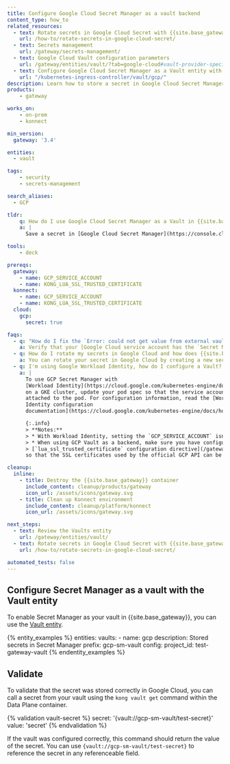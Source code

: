 ```yaml
---
title: Configure Google Cloud Secret Manager as a vault backend
content_type: how_to
related_resources:
  - text: Rotate secrets in Google Cloud Secret with {{site.base_gateway}}
    url: /how-to/rotate-secrets-in-google-cloud-secret/
  - text: Secrets management
    url: /gateway/secrets-management/
  - text: Google Cloud Vault configuration parameters
    url: /gateway/entities/vault/?tab=google-cloud#vault-provider-specific-configuration-parameters
  - text: Configure Google Cloud Secret Manager as a Vault entity with {{ site.kic_product_name }}
    url: "/kubernetes-ingress-controller/vault/gcp/"
description: Learn how to store a secret in Google Cloud Secret Manager, configure GCP as a Vault entity, and reference the stored secret in {{site.base_gateway}}.
products:
    - gateway

works_on:
    - on-prem
    - konnect

min_version:
  gateway: '3.4'

entities: 
  - vault

tags:
    - security
    - secrets-management

search_aliases:
  - GCP

tldr:
    q: How do I use Google Cloud Secret Manager as a Vault in {{site.base_gateway}}?
    a: |
      Save a secret in [Google Cloud Secret Manager](https://console.cloud.google.com/security/secret-manager) and create a service account with the `Secret Manager Secret Accessor` role. Export your service account key JSON as an environment variable (`GCP_SERVICE_ACCOUNT`), set `lua_ssl_trusted_certificate=system` in your `kong.conf` file, then configure a Vault entity with your Secret Manager configuration. Reference secrets from your Secret Manager vault like the following: `{vault://gcp-sm-vault/test-secret}`

tools:
    - deck

prereqs:
  gateway:
    - name: GCP_SERVICE_ACCOUNT
    - name: KONG_LUA_SSL_TRUSTED_CERTIFICATE
  konnect:
    - name: GCP_SERVICE_ACCOUNT
    - name: KONG_LUA_SSL_TRUSTED_CERTIFICATE
  cloud:
    gcp:
      secret: true

faqs:
  - q: "How do I fix the `Error: could not get value from external vault (no value found (unable to retrieve secret from gcp secret manager (code : 403, status: PERMISSION_DENIED)))` error when I try to use my secret from the Google Cloud vault?"
    a: Verify that your [Google Cloud service account has the `Secret Manager Secret Accessor` role](https://console.cloud.google.com/iam-admin/iam?supportedpurview=project). This role is required for {{site.base_gateway}} to access secrets in the vault.
  - q: How do I rotate my secrets in Google Cloud and how does {{site.base_gateway}} pick up the new secret values?
    a: You can rotate your secret in Google Cloud by creating a new secret version with the updated value. You'll also want to configure the `ttl` settings in your {{site.base_gateway}} Vault entity so that {{site.base_gateway}} pulls the rotated secret periodically. For more information, see [Store and rotate Mistral API keys as secrets in Google Cloud with {{site.base_gateway}} and the AI Proxy plugin](/how-to/rotate-secrets-in-google-cloud-secret/).
  - q: I'm using Google Workload Identity, how do I configure a Vault?
    a: |
      To use GCP Secret Manager with
      [Workload Identity](https://cloud.google.com/kubernetes-engine/docs/how-to/workload-identity)
      on a GKE cluster, update your pod spec so that the service account (`GCP_SERVICE_ACCOUNT`) is
      attached to the pod. For configuration information, read the [Workload
      Identity configuration
      documentation](https://cloud.google.com/kubernetes-engine/docs/how-to/workload-identity#authenticating_to).

      {:.info}
      > **Notes:**
      > * With Workload Identity, setting the `GCP_SERVICE_ACCOUNT` isn't necessary.
      > * When using GCP Vault as a backend, make sure you have configured `system` as part of the
      > [`lua_ssl_trusted_certificate` configuration directive](/gateway/configuration/#lua-ssl-trusted-certificate)
      so that the SSL certificates used by the official GCP API can be trusted by {{site.base_gateway}}.

cleanup:
  inline:
    - title: Destroy the {{site.base_gateway}} container
      include_content: cleanup/products/gateway
      icon_url: /assets/icons/gateway.svg
    - title: Clean up Konnect environment
      include_content: cleanup/platform/konnect
      icon_url: /assets/icons/gateway.svg

next_steps:
  - text: Review the Vaults entity
    url: /gateway/entities/vault/
  - text: Rotate secrets in Google Cloud Secret with {{site.base_gateway}}
    url: /how-to/rotate-secrets-in-google-cloud-secret/

automated_tests: false
---
```


## Configure Secret Manager as a vault with the Vault entity

To enable Secret Manager as your vault in {{site.base_gateway}}, you can use the [Vault entity](/gateway/entities/vault/).

{% entity_examples %}
entities:
  vaults:
    - name: gcp
      description: Stored secrets in Secret Manager
      prefix: gcp-sm-vault
      config:
        project_id: test-gateway-vault
{% endentity_examples %}

## Validate

To validate that the secret was stored correctly in Google Cloud, you can call a secret from your vault using the `kong vault get` command within the Data Plane container. 

{% validation vault-secret %}
secret: '{vault://gcp-sm-vault/test-secret}'
value: 'secret'
{% endvalidation %}

If the vault was configured correctly, this command should return the value of the secret. You can use `{vault://gcp-sm-vault/test-secret}` to reference the secret in any referenceable field.


    